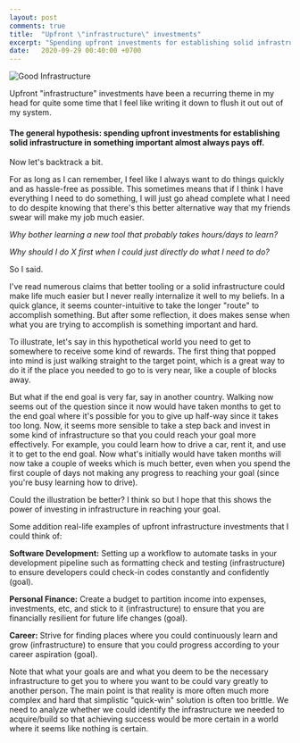 ```yaml
---
layout: post
comments: true
title:  "Upfront \"infrastructure\" investments"
excerpt: "Spending upfront investments for establishing solid infrastructure in something important almost always pays off."
date:   2020-09-29 00:40:00 +0700
---
```


![Good Infrastructure](https://cdn.24.co.za/files/Cms/General/d/334/e9430dc4459f4e80bdd79495b9f17b53.jpg)

Upfront "infrastructure" investments have been a recurring theme in my head for quite some time that I feel like writing it down to flush it out out of my system.

#### The general hypothesis: spending upfront investments for establishing solid infrastructure in something important almost always pays off.

Now let's backtrack a bit.

For as long as I can remember, I feel like I always want to do things quickly and as hassle-free as possible. This sometimes means that if I think I have everything I need to do something, I will just go ahead complete what I need to do despite knowing that there's this better alternative way that my friends swear will make my job much easier.

*Why bother learning a new tool that probably takes hours/days to learn?*

*Why should I do X first when I could just directly do what I need to do?*

So I said.

I've read numerous claims that better tooling or a solid infrastructure could make life much easier but I never really internalize it well to my beliefs. In a quick glance, it seems counter-intuitive to take the longer "route" to accomplish something. But after some reflection, it does makes sense when what you are trying to accomplish is something important and hard.

To illustrate, let's say in this hypothetical world you need to get to somewhere to receive some kind of rewards. The first thing that popped into mind is just walking straight to the target point, which is a great way to do it if the place you needed to go to is very near, like a couple of blocks away.

But what if the end goal is very far, say in another country. Walking now seems out of the question since it now would have taken months to get to the end goal where it's possible for you to give up half-way since it takes too long. Now, it seems more sensible to take a step back and invest in some kind of infrastructure so that you could reach your goal more effectively. For example, you could learn how to drive a car, rent it, and use it to get to the end goal. Now what's initially would have taken months will now take a couple of weeks which is much better, even when you spend the first couple of days not making any progress to reaching your goal (since you're busy learning how to drive).

Could the illustration be better? I think so but I hope that this shows the power of investing in infrastructure in reaching your goal.

Some addition real-life examples of upfront infrastructure investments that I could think of:

**Software Development:** Setting up a workflow to automate tasks in your development pipeline such as formatting check and testing (infrastructure) to ensure developers could check-in codes constantly and confidently (goal).

**Personal Finance:** Create a budget to partition income into expenses, investments, etc, and stick to it (infrastructure) to ensure that you are financially resilient for future life changes (goal).

**Career:** Strive for finding places where you could continuously learn and grow (infrastructure) to ensure that you could progress according to your career aspiration (goal).

Note that what your goals are and what you deem to be the necessary infrastructure to get you to where you want to be could vary greatly to another person. The main point is that reality is more often much more complex and hard that simplistic "quick-win" solution is often too brittle. We need to analyze whether we could identify the infrastructure we needed to acquire/build so that achieving success would be more certain in a world where it seems like nothing is certain.
